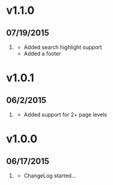 # v1.1.0
## 07/19/2015

1. [](#new)
    * Added search highlight support
    * Added a footer

# v1.0.1
## 06/2/2015

1. [](#new)
    * Added support for 2+ page levels

# v1.0.0
## 06/17/2015

1. [](#new)
    * ChangeLog started...
